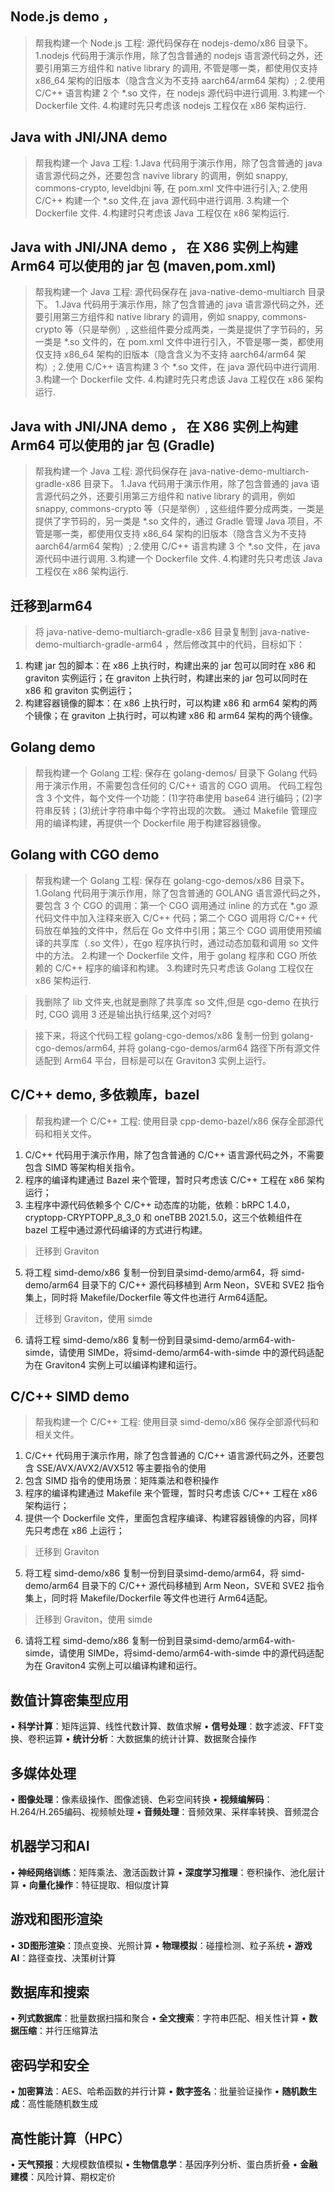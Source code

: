 ## Node.js demo ，
> 帮我构建一个 Node.js 工程: 源代码保存在 nodejs-demo/x86 目录下。
1.nodejs 代码用于演示作用，除了包含普通的 nodejs 语言源代码之外，还要引用第三方组件和 native library 的调用, 不管是哪一类，都使用仅支持 x86_64 架构的旧版本（隐含含义为不支持 aarch64/arm64 架构）; 
2.使用 C/C++ 语言构建 2 个 *.so 文件，在 nodejs 源代码中进行调用. 
3.构建一个 Dockerfile 文件. 
4.构建时先只考虑该 nodejs 工程仅在 x86 架构运行.

## Java with JNI/JNA demo
> 帮我构建一个 Java 工程:
1.Java 代码用于演示作用，除了包含普通的 java 语言源代码之外，还要包含 navive library 的调用，例如 snappy, commons-crypto, leveldbjni 等, 在 pom.xml 文件中进行引入; 
2.使用 C/C++ 构建一个 *.so 文件,在 java 源代码中进行调用. 
3.构建一个 Dockerfile 文件. 
4.构建时只考虑该 Java 工程仅在 x86 架构运行.

## Java with JNI/JNA demo ， 在 X86 实例上构建 Arm64 可以使用的 jar 包 (maven,pom.xml)
> 帮我构建一个 Java 工程: 源代码保存在 java-native-demo-multiarch 目录下。
1.Java 代码用于演示作用，除了包含普通的 java 语言源代码之外，还要引用第三方组件和 native library 的调用，例如 snappy, commons-crypto 等（只是举例）, 这些组件要分成两类，一类是提供了字节码的，另一类是 *.so 文件的，在 pom.xml 文件中进行引入，不管是哪一类，都使用仅支持 x86_64 架构的旧版本（隐含含义为不支持 aarch64/arm64 架构）; 
2.使用 C/C++ 语言构建 3 个 *.so 文件，在 java 源代码中进行调用. 
3.构建一个 Dockerfile 文件. 
4.构建时先只考虑该 Java 工程仅在 x86 架构运行.

## Java with JNI/JNA demo ， 在 X86 实例上构建 Arm64 可以使用的 jar 包 (Gradle)
> 帮我构建一个 Java 工程: 源代码保存在 java-native-demo-multiarch-gradle-x86 目录下。
1.Java 代码用于演示作用，除了包含普通的 java 语言源代码之外，还要引用第三方组件和 native library 的调用，例如 snappy, commons-crypto 等（只是举例）, 这些组件要分成两类，一类是提供了字节码的，另一类是 *.so 文件的，通过 Gradle 管理 Java 项目，不管是哪一类，都使用仅支持 x86_64 架构的旧版本（隐含含义为不支持 aarch64/arm64 架构）; 
2.使用 C/C++ 语言构建 3 个 *.so 文件，在 java 源代码中进行调用. 
3.构建一个 Dockerfile 文件. 
4.构建时先只考虑该 Java 工程仅在 x86 架构运行.
## 迁移到arm64
> 将 java-native-demo-multiarch-gradle-x86 目录复制到 java-native-demo-multiarch-gradle-arm64 ，然后修改其中的代码，目标如下：
1. 构建 jar 包的脚本：在 x86 上执行时，构建出来的 jar 包可以同时在 x86 和 graviton 实例运行；在 graviton 上执行时，构建出来的 jar 包可以同时在 x86 和 graviton 实例运行；
2. 构建容器镜像的脚本：在 x86 上执行时，可以构建 x86 和 arm64 架构的两个镜像；在 graviton 上执行时，可以构建 x86 和 arm64 架构的两个镜像。

## Golang demo
> 帮我构建一个 Golang 工程: 保存在 golang-demos/ 目录下
Golang 代码用于演示作用，不需要包含任何的 C/C++ 语言的 CGO 调用。
代码工程包含 3 个文件，每个文件一个功能：(1)字符串使用 base64 进行编码；(2)字符串反转；(3)统计字符串中每个字符出现的次数。 通过 Makefile 管理应用的编译构建，再提供一个 Dockerfile 用于构建容器镜像。

## Golang with CGO demo
> 帮我构建一个 Golang 工程: 保存在 golang-cgo-demos/x86 目录下。
1.Golang 代码用于演示作用，除了包含普通的 GOLANG 语言源代码之外，要包含 3 个 CGO 的调用：第一个 CGO 调用通过 inline 的方式在 *.go 源代码文件中加入注释来嵌入 C/C++ 代码；第二个 CGO 调用将 C/C++ 代码放在单独的文件中，然后在 Go 文件中引用；第三个 CGO 调用使用预编译的共享库（.so 文件），在go 程序执行时，通过动态加载和调用 so 文件中的方法。
2.构建一个 Dockerfile 文件，用于 golang 程序和 CGO 所依赖的 C/C++ 程序的编译和构建。
3.构建时先只考虑该 Golang 工程仅在 x86 架构运行.

> 我删除了 lib 文件夹,也就是删除了共享库 so 文件,但是 cgo-demo 在执行时, CGO 调用 3 还是输出执行结果,这个对吗?

> 接下来，将这个代码工程 golang-cgo-demos/x86 复制一份到 golang-cgo-demos/arm64, 并将 golang-cgo-demos/arm64 路径下所有源文件适配到 Arm64 平台，目标是可以在 Graviton3 实例上运行。

## C/C++ demo, 多依赖库，bazel
> 帮我构建一个 C/C++ 工程: 使用目录 cpp-demo-bazel/x86 保存全部源代码和相关文件。
1. C/C++ 代码用于演示作用，除了包含普通的 C/C++ 语言源代码之外，不需要包含 SIMD 等架构相关指令。
2. 程序的编译构建通过 Bazel 来个管理，暂时只考虑该 C/C++ 工程在 x86 架构运行；
3. 主程序中源代码依赖多个 C/C++ 动态库的功能，依赖：bRPC 1.4.0，cryptopp-CRYPTOPP_8_3_0 和 oneTBB 2021.5.0，这三个依赖组件在 bazel 工程中通过源代码编译的方式进行构建。
> 迁移到 Graviton
5. 将工程 simd-demo/x86 复制一份到目录simd-demo/arm64，将 simd-demo/arm64 目录下的 C/C++ 源代码移植到 Arm Neon，SVE和 SVE2 指令集上，同时将 Makefile/Dockerfile 等文件也进行 Arm64适配。
> 迁移到 Graviton，使用 simde
6. 请将工程 simd-demo/x86 复制一份到目录simd-demo/arm64-with-simde，请使用 SIMDe，将simd-demo/arm64-with-simde 中的源代码适配为在 Graviton4 实例上可以编译构建和运行。


## C/C++ SIMD demo
> 帮我构建一个 C/C++ 工程: 使用目录 simd-demo/x86 保存全部源代码和相关文件。
1. C/C++ 代码用于演示作用，除了包含普通的 C/C++ 语言源代码之外，还要包含 SSE/AVX/AVX2/AVX512 等主要指令的使用 
2. 包含 SIMD 指令的使用场景：矩阵乘法和卷积操作
3. 程序的编译构建通过 Makefile 来个管理，暂时只考虑该 C/C++ 工程在 x86 架构运行；
4. 提供一个 Dockerfile 文件，里面包含程序编译、构建容器镜像的内容，同样先只考虑在 x86 上运行；
> 迁移到 Graviton
5. 将工程 simd-demo/x86 复制一份到目录simd-demo/arm64，将 simd-demo/arm64 目录下的 C/C++ 源代码移植到 Arm Neon，SVE和 SVE2 指令集上，同时将 Makefile/Dockerfile 等文件也进行 Arm64适配。
> 迁移到 Graviton，使用 simde
6. 请将工程 simd-demo/x86 复制一份到目录simd-demo/arm64-with-simde，请使用 SIMDe，将simd-demo/arm64-with-simde 中的源代码适配为在 Graviton4 实例上可以编译构建和运行。

## 数值计算密集型应用
• **科学计算**：矩阵运算、线性代数计算、数值求解
• **信号处理**：数字滤波、FFT变换、卷积运算
• **统计分析**：大数据集的统计计算、数据聚合操作

## 多媒体处理
• **图像处理**：像素级操作、图像滤镜、色彩空间转换
• **视频编解码**：H.264/H.265编码、视频帧处理
• **音频处理**：音频效果、采样率转换、音频混合

## 机器学习和AI
• **神经网络训练**：矩阵乘法、激活函数计算
• **深度学习推理**：卷积操作、池化层计算
• **向量化操作**：特征提取、相似度计算

## 游戏和图形渲染
• **3D图形渲染**：顶点变换、光照计算
• **物理模拟**：碰撞检测、粒子系统
• **游戏AI**：路径查找、决策树计算

## 数据库和搜索
• **列式数据库**：批量数据扫描和聚合
• **全文搜索**：字符串匹配、相关性计算
• **数据压缩**：并行压缩算法

## 密码学和安全
• **加密算法**：AES、哈希函数的并行计算
• **数字签名**：批量验证操作
• **随机数生成**：高性能随机数生成

## 高性能计算（HPC）
• **天气预报**：大规模数值模拟
• **生物信息学**：基因序列分析、蛋白质折叠
• **金融建模**：风险计算、期权定价